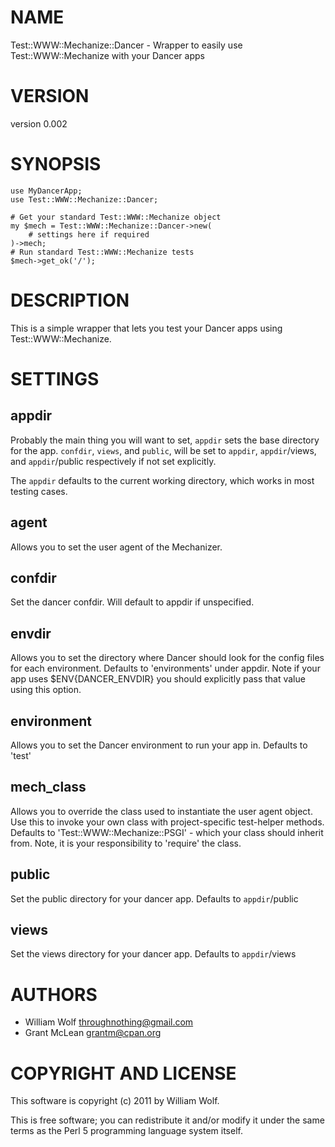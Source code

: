 # NAME

Test::WWW::Mechanize::Dancer - Wrapper to easily use Test::WWW::Mechanize with your Dancer apps

# VERSION

version 0.002

# SYNOPSIS

    use MyDancerApp;
    use Test::WWW::Mechanize::Dancer;

    # Get your standard Test::WWW::Mechanize object
    my $mech = Test::WWW::Mechanize::Dancer->new(
        # settings here if required
    )->mech;
    # Run standard Test::WWW::Mechanize tests
    $mech->get_ok('/');

# DESCRIPTION

This is a simple wrapper that lets you test your Dancer apps using
Test::WWW::Mechanize.

# SETTINGS

## appdir

Probably the main thing you will want to set, `appdir` sets the base
directory for the app.  `confdir`, `views`, and `public`, will be 
set to `appdir`, `appdir`/views, and `appdir`/public
respectively if not set explicitly.

The `appdir` defaults to the current working directory, which works
in most testing cases.

## agent

Allows you to set the user agent of the Mechanizer.

## confdir

Set the dancer confdir.  Will default to appdir if unspecified.

## envdir

Allows you to set the directory where Dancer should look for the config files
for each environment.  Defaults to 'environments' under appdir.  Note if your
app uses $ENV{DANCER_ENVDIR} you should explicitly pass that value using this
option.

## environment

Allows you to set the Dancer environment to run your app in.  Defaults to
'test'

## mech_class

Allows you to override the class used to instantiate the user agent object.
Use this to invoke your own class with project-specific test-helper methods.
Defaults to 'Test::WWW::Mechanize::PSGI' - which your class should inherit
from.  Note, it is your responsibility to 'require' the class.

## public

Set the public directory for your dancer app.  Defaults to `appdir`/public

## views

Set the views directory for your dancer app.  Defaults to `appdir`/views

# AUTHORS

- William Wolf <throughnothing@gmail.com>
- Grant McLean <grantm@cpan.org>

# COPYRIGHT AND LICENSE

This software is copyright (c) 2011 by William Wolf.

This is free software; you can redistribute it and/or modify it under
the same terms as the Perl 5 programming language system itself.